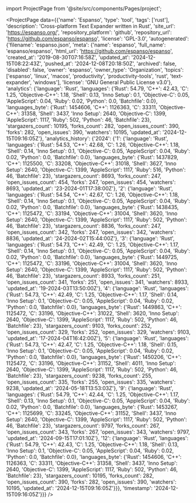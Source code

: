 
import ProjectPage from '@site/src/components/Pages/project';

<ProjectPage
    data={{'name': 'Espanso', 'type': 'tool', 'tags': ['rust'], 'description': 'Cross-platform Text Expander written in Rust', 'site_url': 'https://espanso.org/', 'repository_platform': 'github', 'repository_url': 'https://github.com/espanso/espanso', 'license': 'GPL-3.0', 'autogenerated': {'filename': 'espanso.json', 'meta': {'name': 'espanso', 'full_name': 'espanso/espanso', 'html_url': 'https://github.com/espanso/espanso', 'created_at': '2019-08-30T07:16:58Z', 'updated_at': '2024-12-15T08:22:43Z', 'pushed_at': '2024-12-08T20:18:50Z', 'archived': false, 'disabled': false, 'owner': 'espanso', 'owner_type': 'Organization', 'topics': ['espanso', 'linux', 'macos', 'productivity', 'productivity-tools', 'rust', 'text-expander', 'windows'], 'license': 'GNU General Public License v3.0'}, 'analytics': {'language': 'Rust', 'languages': {'Rust': 54.79, 'C++': 42.43, 'C': 1.25, 'Objective-C++': 1.18, 'Shell': 0.13, 'Inno Setup': 0.1, 'Objective-C': 0.05, 'AppleScript': 0.04, 'Ruby': 0.02, 'Python': 0.0, 'Batchfile': 0.0}, 'languages_byte': {'Rust': 1454606, 'C++': 1126363, 'C': 33311, 'Objective-C++': 31358, 'Shell': 3437, 'Inno Setup': 2640, 'Objective-C': 1399, 'AppleScript': 1117, 'Ruby': 502, 'Python': 46, 'Batchfile': 23}, 'stargazers_count': 10195, 'forks_count': 282, 'open_issues_count': 390, 'forks': 282, 'open_issues': 390, 'watchers': 10195, 'updated_at': '2024-12-15T09:16:05Z'}, 'analytics_history': {'2024': {'1': {'language': 'Rust', 'languages': {'Rust': 54.53, 'C++': 42.68, 'C': 1.26, 'Objective-C++': 1.18, 'Shell': 0.14, 'Inno Setup': 0.1, 'Objective-C': 0.05, 'AppleScript': 0.04, 'Ruby': 0.02, 'Python': 0.0, 'Batchfile': 0.0}, 'languages_byte': {'Rust': 1437829, 'C++': 1125500, 'C': 33208, 'Objective-C++': 31018, 'Shell': 3627, 'Inno Setup': 2640, 'Objective-C': 1399, 'AppleScript': 1117, 'Ruby': 516, 'Python': 46, 'Batchfile': 23}, 'stargazers_count': 8693, 'forks_count': 247, 'open_issues_count': 454, 'forks': 247, 'open_issues': 454, 'watchers': 8693, 'updated_at': '23-2024-01T17:38:00Z'}, '2': {'language': 'Rust', 'languages': {'Rust': 54.54, 'C++': 42.67, 'C': 1.26, 'Objective-C++': 1.18, 'Shell': 0.14, 'Inno Setup': 0.1, 'Objective-C': 0.05, 'AppleScript': 0.04, 'Ruby': 0.02, 'Python': 0.0, 'Batchfile': 0.0}, 'languages_byte': {'Rust': 1438435, 'C++': 1125472, 'C': 33194, 'Objective-C++': 31004, 'Shell': 3620, 'Inno Setup': 2640, 'Objective-C': 1399, 'AppleScript': 1117, 'Ruby': 502, 'Python': 46, 'Batchfile': 23}, 'stargazers_count': 8836, 'forks_count': 247, 'open_issues_count': 342, 'forks': 247, 'open_issues': 342, 'watchers': 8836, 'updated_at': '24-2024-02T15:44:00Z'}, '3': {'language': 'Rust', 'languages': {'Rust': 54.73, 'C++': 42.49, 'C': 1.25, 'Objective-C++': 1.17, 'Shell': 0.14, 'Inno Setup': 0.1, 'Objective-C': 0.05, 'AppleScript': 0.04, 'Ruby': 0.02, 'Python': 0.0, 'Batchfile': 0.0}, 'languages_byte': {'Rust': 1449725, 'C++': 1125472, 'C': 33196, 'Objective-C++': 31004, 'Shell': 3620, 'Inno Setup': 2640, 'Objective-C': 1399, 'AppleScript': 1117, 'Ruby': 502, 'Python': 46, 'Batchfile': 23}, 'stargazers_count': 8933, 'forks_count': 251, 'open_issues_count': 341, 'forks': 251, 'open_issues': 341, 'watchers': 8933, 'updated_at': '19-2024-03T13:50:00Z'}, '4': {'language': 'Rust', 'languages': {'Rust': 54.73, 'C++': 42.49, 'C': 1.25, 'Objective-C++': 1.17, 'Shell': 0.14, 'Inno Setup': 0.1, 'Objective-C': 0.05, 'AppleScript': 0.04, 'Ruby': 0.02, 'Python': 0.0, 'Batchfile': 0.0}, 'languages_byte': {'Rust': 1449863, 'C++': 1125472, 'C': 33196, 'Objective-C++': 31022, 'Shell': 3620, 'Inno Setup': 2640, 'Objective-C': 1399, 'AppleScript': 1117, 'Ruby': 502, 'Python': 46, 'Batchfile': 23}, 'stargazers_count': 9103, 'forks_count': 252, 'open_issues_count': 329, 'forks': 252, 'open_issues': 329, 'watchers': 9103, 'updated_at': '17-2024-04T16:42:00Z'}, '5': {'language': 'Rust', 'languages': {'Rust': 54.73, 'C++': 42.47, 'C': 1.25, 'Objective-C++': 1.18, 'Shell': 0.15, 'Inno Setup': 0.1, 'Objective-C': 0.05, 'AppleScript': 0.04, 'Ruby': 0.02, 'Python': 0.0, 'Batchfile': 0.0}, 'languages_byte': {'Rust': 1450206, 'C++': 1125472, 'C': 33196, 'Objective-C++': 31152, 'Shell': 4011, 'Inno Setup': 2640, 'Objective-C': 1399, 'AppleScript': 1117, 'Ruby': 502, 'Python': 46, 'Batchfile': 23}, 'stargazers_count': 9238, 'forks_count': 255, 'open_issues_count': 335, 'forks': 255, 'open_issues': 335, 'watchers': 9238, 'updated_at': '2024-05-18T13:53:03Z'}, '9': {'language': 'Rust', 'languages': {'Rust': 54.79, 'C++': 42.44, 'C': 1.25, 'Objective-C++': 1.17, 'Shell': 0.13, 'Inno Setup': 0.1, 'Objective-C': 0.05, 'AppleScript': 0.04, 'Ruby': 0.02, 'Python': 0.0, 'Batchfile': 0.0}, 'languages_byte': {'Rust': 1453267, 'C++': 1125699, 'C': 33245, 'Objective-C++': 31152, 'Shell': 3437, 'Inno Setup': 2640, 'Objective-C': 1399, 'AppleScript': 1117, 'Ruby': 502, 'Python': 46, 'Batchfile': 23}, 'stargazers_count': 9797, 'forks_count': 267, 'open_issues_count': 343, 'forks': 267, 'open_issues': 343, 'watchers': 9797, 'updated_at': '2024-09-15T17:01:10Z'}, '12': {'language': 'Rust', 'languages': {'Rust': 54.79, 'C++': 42.43, 'C': 1.25, 'Objective-C++': 1.18, 'Shell': 0.13, 'Inno Setup': 0.1, 'Objective-C': 0.05, 'AppleScript': 0.04, 'Ruby': 0.02, 'Python': 0.0, 'Batchfile': 0.0}, 'languages_byte': {'Rust': 1454606, 'C++': 1126363, 'C': 33311, 'Objective-C++': 31358, 'Shell': 3437, 'Inno Setup': 2640, 'Objective-C': 1399, 'AppleScript': 1117, 'Ruby': 502, 'Python': 46, 'Batchfile': 23}, 'stargazers_count': 10195, 'forks_count': 282, 'open_issues_count': 390, 'forks': 282, 'open_issues': 390, 'watchers': 10195, 'updated_at': '2024-12-15T09:16:05Z'}}}, 'timestamp': '2024-12-15T09:16:05Z'}}}
/>
